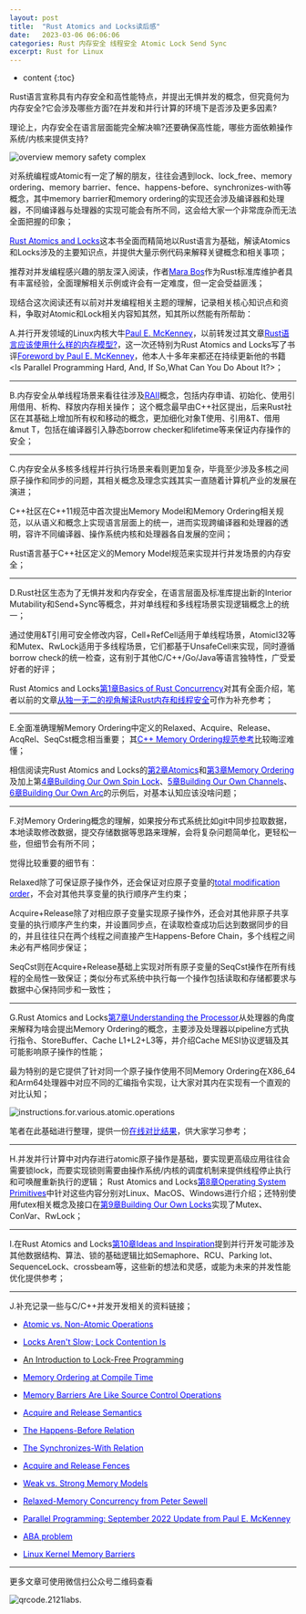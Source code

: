 ```yaml
---
layout: post
title:  "Rust Atomics and Locks读后感"
date:   2023-03-06 06:06:06
categories: Rust 内存安全 线程安全 Atomic Lock Send Sync
excerpt: Rust for Linux
---
```


* content
{:toc}

Rust语言宣称具有内存安全和高性能特点，并提出无惧并发的概念，但究竟何为内存安全?它会涉及哪些方面?在并发和并行计算的环境下是否涉及更多因素?

理论上，内存安全在语言层面能完全解决嘛?还要确保高性能，哪些方面依赖操作系统/内核来提供支持?

![overview memory safety complex](/imgs/nasa.image.for.memory.safety.png "overview memory safety complex")

对系统编程或Atomic有一定了解的朋友，往往会遇到lock、lock_free、memory ordering、memory barrier、fence、happens-before、synchronizes-with等概念，其中memory barrier和memory ordering的实现还会涉及编译器和处理器，不同编译器与处理器的实现可能会有所不同，这会给大家一个非常庞杂而无法全面把握的印象；

[<font color="blue">Rust Atomics and Locks</font>](https://marabos.nl/atomics/)这本书全面而精简地以Rust语言为基础，解读Atomics和Locks涉及的主要知识点，并提供大量示例代码来解释关键概念和相关事项；

推荐对并发编程感兴趣的朋友深入阅读，作者[<font color="blue">Mara Bos</font>](https://github.com/m-ou-se)作为Rust标准库维护者具有丰富经验，全面理解相关示例或许会有一定难度，但一定会受益匪浅；

现结合这次阅读还有以前对并发编程相关主题的理解，记录相关核心知识点和资料，争取对Atomic和Lock相关内容知其然，知其所以然能有所帮助：

A.并行开发领域的Linux内核大牛[<font color="blue">Paul E. McKenney</font>](https://paulmck.livejournal.com/)，以前转发过其文章[<font color="blue">Rust语言应该使用什么样的内存模型?</font>](https://mp.weixin.qq.com/s?__biz=MzIxMTM0MjM4Mg==&mid=2247483875&idx=1&sn=74af1e8851eea45f9cf2b7e959dd7ff1)，这一次还特别为Rust Atomics and Locks写了书评[<font color="blue">Foreword by Paul E. McKenney</font>](https://marabos.nl/atomics/foreword.html)，他本人十多年来都还在持续更新他的书籍<Is Parallel Programming Hard, And, If So,What Can You Do About It?>；

---
B.内存安全从单线程场景来看往往涉及[<font color="blue">RAII</font>](https://en.cppreference.com/w/cpp/language/raii)概念，包括内存申请、初始化、使用引用借用、析构、释放内存相关操作；
这个概念最早由C++社区提出，后来Rust社区在其基础上增加所有权和移动的概念，更加细化对象T使用、引用&T、借用&mut T，包括在编译器引入静态borrow checker和lifetime等来保证内存操作的安全；

---
C.内存安全从多核多线程并行执行场景来看则更加复杂，毕竟至少涉及多核之间原子操作和同步的问题，其相关概念及理念实践其实一直随着计算机产业的发展在演进；

C++社区在C++11规范中首次提出Memory Model和Memory Ordering相关规范，以从语义和概念上实现语言层面上的统一，进而实现跨编译器和处理器的透明，容许不同编译器、操作系统内核和处理器各自发展的空间；

Rust语言基于C++社区定义的Memory Model规范来实现并行并发场景的内存安全；

---
D.Rust社区生态为了无惧并发和内存安全，在语言层面及标准库提出新的Interior Mutability和Send+Sync等概念，并对单线程和多线程场景实现逻辑概念上的统一；

通过使用&T引用可安全修改内容，Cell+RefCell适用于单线程场景，AtomicI32等和Mutex、RwLock适用于多线程场景，它们都基于UnsafeCell来实现，同时遵循borrow check的统一检查，这有别于其他C/C++/Go/Java等语言独特性，广受爱好者的好评；

Rust Atomics and Locks[<font color="blue">第1章Basics of Rust Concurrency</font>](https://marabos.nl/atomics/basics.html)对其有全面介绍，笔者以前的文章[<font color="blue">从独一无二的视角解读Rust内存和线程安全</font>](http://mp.weixin.qq.com/s?__biz=MzIxMTM0MjM4Mg==&mid=2247483902&idx=1&sn=6533c2959e315d184ba48914576ac4b2)可作为补充参考；

---
E.全面准确理解Memory Ordering中定义的Relaxed、Acquire、Release、AcqRel、SeqCst概念相当重要；
其[<font color="blue">C++ Memory Ordering规范参考</font>](https://en.cppreference.com/w/cpp/atomic/memory_order)比较晦涩难懂；

相信阅读完Rust Atomics and Locks的[<font color="blue">第2章Atomics</font>](https://marabos.nl/atomics/atomics.html)和[<font color="blue">第3章Memory Ordering</font>](https://marabos.nl/atomics/memory-ordering.html)及加上第[<font color="blue">4章Building Our Own Spin Lock</font>](https://marabos.nl/atomics/building-spinlock.html)、[<font color="blue">5章Building Our Own Channels</font>](https://marabos.nl/atomics/building-channels.html)、[<font color="blue">6章Building Our Own Arc</font>](https://marabos.nl/atomics/building-arc.html)的示例后，对基本认知应该没啥问题；

---
F.对Memory Ordering概念的理解，如果按分布式系统比如git中同步拉取数据，本地读取修改数据，提交存储数据等思路来理解，会将复杂问题简单化，更轻松一些，但细节会有所不同；

觉得比较重要的细节有：

Relaxed除了可保证原子操作外，还会保证对应原子变量的[<font color="blue">total modification order</font>](https://marabos.nl/atomics/memory-ordering.html#relaxed)，不会对其他共享变量的执行顺序产生约束；

Acquire+Release除了对相应原子变量实现原子操作外，还会对其他非原子共享变量的执行顺序产生约束，并设置同步点，在读取检查成功后达到数据同步的目的，并且往往只在两个线程之间直接产生Happens-Before Chain，多个线程之间未必有严格同步保证；

SeqCst则在Acquire+Release基础上实现对所有原子变量的SeqCst操作在所有线程的全局性一致保证；类似分布式系统中执行每一个操作包括读取和存储都要求与数据中心保持同步和一致性；

---
G.Rust Atomics and Locks[<font color="blue">第7章Understanding the Processor</font>](https://marabos.nl/atomics/hardware.html)从处理器的角度来解释为啥会提出Memory Ordering的概念，主要涉及处理器以pipeline方式执行指令、StoreBuffer、Cache L1+L2+L3等，并介绍Cache MESI协议逻辑及其可能影响原子操作的性能；

最为特别的是它提供了针对同一个原子操作使用不同Memory Ordering在X86_64和Arm64处理器中对应不同的汇编指令实现，让大家对其内在实现有一个直观的对比认知；

![instructions.for.various.atomic.operations](/imgs/instructions.for.various.atomic.operations.png "instructions overview for atomic operations")


笔者在此基础进行整理，提供一份[<font color="blue">在线对比结果</font>](https://godbolt.org/z/fvnos15sz)，供大家学习参考；

---
H.并发并行计算中对内存进行atomic原子操作是基础，要实现更高级应用往往会需要锁lock，而要实现锁则需要由操作系统/内核的调度机制来提供线程停止执行和可唤醒重新执行的逻辑；
Rust Atomics and Locks[<font color="blue">第8章Operating System Primitives</font>](https://marabos.nl/atomics/os-primitives.html)中针对这些内容分别对Linux、MacOS、Windows进行介绍；还特别使用futex相关概念及接口在[<font color="blue">第9章Building Our Own Locks</font>](https://marabos.nl/atomics/building-locks.html)实现了Mutex、ConVar、RwLock；

---
I.在Rust Atomics and Locks[<font color="blue">第10章Ideas and Inspiration</font>](https://marabos.nl/atomics/inspiration.html)提到并行开发可能涉及其他数据结构、算法、锁的基础逻辑比如Semaphore、RCU、Parking lot、SequenceLock、crossbeam等，这些新的想法和灵感，或能为未来的并发性能优化提供参考；

---
J.补充记录一些与C/C++并发开发相关的资料链接；
* [<font color="blue">Atomic vs. Non-Atomic Operations</font>](https://preshing.com/20130618/atomic-vs-non-atomic-operations/)

* [<font color="blue">Locks Aren't Slow; Lock Contention Is</font>](https://preshing.com/20111118/locks-arent-slow-lock-contention-is/)

* [<font>An Introduction to Lock-Free Programming</font>](https://preshing.com/20120612/an-introduction-to-lock-free-programming/)

* [<font color="blue">Memory Ordering at Compile Time</font>](https://preshing.com/20120625/memory-ordering-at-compile-time/)

* [<font color="blue">Memory Barriers Are Like Source Control Operations</font>](https://preshing.com/20120710/memory-barriers-are-like-source-control-operations/)

* [<font color="blue">Acquire and Release Semantics</font>](https://preshing.com/20120913/acquire-and-release-semantics/)

* [<font color="blue">The Happens-Before Relation</font>](https://preshing.com/20130702/the-happens-before-relation/)

* [<font color="blue">The Synchronizes-With Relation</font>](https://preshing.com/20130823/the-synchronizes-with-relation/)

* [<font color="blue">Acquire and Release Fences</font>](https://preshing.com/20130922/acquire-and-release-fences/)

* [<font color="blue">Weak vs. Strong Memory Models</font>](https://preshing.com/20120930/weak-vs-strong-memory-models/)

* [<font color="blue">Relaxed-Memory Concurrency from Peter Sewell</font>](https://www.cl.cam.ac.uk/~pes20/weakmemory/)

* [<font color="blue">Parallel Programming: September 2022 Update from Paul E. McKenney</font>](https://arxiv.org/abs/1701.00854)

* [<font color="blue">ABA problem</font>](https://en.wikipedia.org/wiki/ABA_problem)

* [<font color="blue">Linux Kernel Memory Barriers</font>](https://www.kernel.org/doc/Documentation/memory-barriers.txt)

---
更多文章可使用微信扫公众号二维码查看

![qrcode.2121labs.](/imgs/qrcode_for_gh_07bc06f8b91d_430.jpg "qrcode.2121labs")


